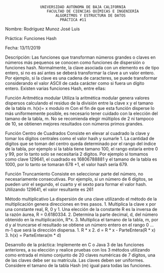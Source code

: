 
					UNIVERSIDAD AUTÓNOMA DE BAJA CALIFORNIA
				       FACULTAD DE CIENCIAS QUÍMICAS E INGENIERÍA
				           ALGORITMOS Y ESTRUCTURA DE DATOS
						     PRÁCTICA #11

Nombre: Rodríguez Munoz José Luis

Práctica: Funciones Hash

Fecha: 13/11/2019

Descripción:
Las funciones que transforman números grandes o claves en números más pequenos se conocen como
funciones de dispersión o funciones hash. Normalmente, la clave asociada con un elemento es de tipo
entero, si no es así antes se deberá transformar la clave a un valor entero. Por ejemplo, si la clave es
una cadena de caracteres, se puede transformar considerando el valor ASCII de cada carácter como si
fuera un dígito entero. Existen varias funciones Hash, entre ellas:

Función Aritmética modular
	Utiliza la aritmética modular genera valores dispersos calculando el residuo de la división entre la
	clave x y el tamano de la tabla m.
	h(x)= x modulo m
	Con el fin de que esta función disperse lo más uniformemente posible, es necesario tener cuidado con
	la elección del tamano de la tabla, m. No se recomienda elegir múltiplos de 2 ni tampoco de 10, se
	obtienen mejores resultados con números primos grandes.

Función Centro de Cuadrados
	Consiste en elevar al cuadrado la clave y tomar los dígitos centrales como el valor hash y sumarle 1. La
	cantidad de dígitos que se toman del centro queda determinado por el rango del índice de la tabla, por
	ejemplo si la tabla tiene tamano 100, el rango estaría entre 0 y 99, por lo tanto solo se necesitaría 2
	dígitos. Por ejemplo si tomamos como clave 129641, el cuadrado es 16806788881 y el tamano de la
	tabla es 1000, por lo tanto se tomaran 678 +1, el valor hash sería 679.

Función Truncamiento
	Consiste en seleccionar parte del número, no necesariamente consecutivas. Por ejemplo, si un número
	de 6 dígitos, se pueden unir el segundo, el cuarto y el sexto para formar el valor hash. Utilizando 129641,
	el valor resultante es 261

Método multiplicativo
	La dispersión de una clave utilizando el método de la multiplicación genera direcciones en
	tres pasos.
		1. Multiplica la clave x por una constante real, R, 0 y 1. Una elección de la constante R es la inversa
		de la razón áurea, R = 0.6180334.
		2. Determina la parte decimal, d, del número obtenido en la multiplicación, R*x.
		3. Multiplica el tamano de la tabla, m, por d y al truncarse el resultado se obtiene un número
		entero en el rango 0 ... m-1 que será la dirección dispersa.
				1. R * x
				2. d = R * x - ParteEntera(R * x)
				3. h(x) = ParteEntera(m * d)

Desarrollo de la práctica:
Implemente en C o Java 3 de las funciones anteriores, a su elección y realice pruebas con los 3 métodos
utilizando como entrada el mismo conjunto de 20 claves numéricas de 7 dígitos, una de las claves debe
ser su matrícula. Las claves deben ser uniformes. Considere el tamano de la tabla Hash (m) igual para
todas las funciones. 
